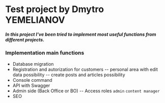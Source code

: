 # Test project by Dmytro YEMELIANOV
##### In this project I've been tried to implement most useful functions from different projects.
### Implementation main functions
- Database migration
- Registration and autorization for customers
  -- personal area with edit data possibility
  -- create posts and articles possibility
- Console command
- API with Swagger
- Admin side (Back Office or BO)
  -- Access roles
  `admin`
  `content manager`
- SEO 
